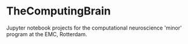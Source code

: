 # TheComputingBrain
Jupyter notebook projects for the computational neuroscience 'minor' program at the EMC, Rotterdam.
